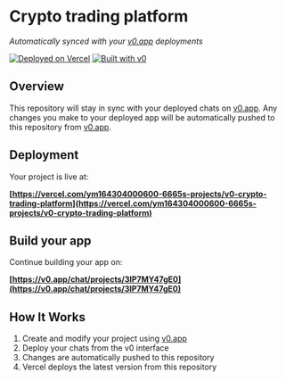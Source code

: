 # Crypto trading platform

*Automatically synced with your [v0.app](https://v0.app) deployments*

[![Deployed on Vercel](https://img.shields.io/badge/Deployed%20on-Vercel-black?style=for-the-badge&logo=vercel)](https://vercel.com/ym164304000600-6665s-projects/v0-crypto-trading-platform)
[![Built with v0](https://img.shields.io/badge/Built%20with-v0.app-black?style=for-the-badge)](https://v0.app/chat/projects/3lP7MY47gE0)

## Overview

This repository will stay in sync with your deployed chats on [v0.app](https://v0.app).
Any changes you make to your deployed app will be automatically pushed to this repository from [v0.app](https://v0.app).

## Deployment

Your project is live at:

**[https://vercel.com/ym164304000600-6665s-projects/v0-crypto-trading-platform](https://vercel.com/ym164304000600-6665s-projects/v0-crypto-trading-platform)**

## Build your app

Continue building your app on:

**[https://v0.app/chat/projects/3lP7MY47gE0](https://v0.app/chat/projects/3lP7MY47gE0)**

## How It Works

1. Create and modify your project using [v0.app](https://v0.app)
2. Deploy your chats from the v0 interface
3. Changes are automatically pushed to this repository
4. Vercel deploys the latest version from this repository
